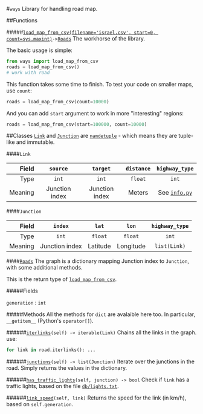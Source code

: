 #`ways`
Library for handling road map.

##Functions

#####[`load_map_from_csv(filename='israel.csv', start=0, count=sys.maxint)`](graph.py#L74)` -> `[`Roads`](#roads)
The workhorse of the library.

The basic usage is simple:
```python
from ways import load_map_from_csv
roads = load_map_from_csv()
# work with road
```
This function takes some time to finish. To test your code on smaller maps, use `count`:
```python
roads = load_map_from_csv(count=10000)
```

And you can add `start` argument to work in more "interesting" regions:
```python
roads = load_map_from_csv(start=100000, count=10000)
```

##Classes
[`Link`](graph.py#L12) and [`Junction`](graph.py#L12) are [`namdetuple`](https://docs.python.org/2/library/collections.html#collections.namedtuple) - which means they are tuple-like and immutable.

####`Link`

| Field | `source`       |  `target`   | `distance` | `highway_type` |
| -------:|:-------------:|:---------:|:--------:|:------------:|
| Type    | `int`        |  `int`    | `float`  | `int`        |
| Meaning |  Junction index | Junction index | Meters | See [`info.py`](info.py#L7) |

####`Junction`

| Field   | `index`       |  `lat`   | `lon` | `highway_type` |
| -------:|:-------------:|:---------:|:--------:|:------------:|
| Type    | `int`        |  `float`    | `float`  | `int`        |
| Meaning |  Junction index | Latitude | Longitude | `list(Link)` |

####[`Roads`](graph.py#L27)
The graph is a dictionary mapping Junction index to `Junction`, with some additional methods.

This is the return type of [`load_map_from_csv`](#functions).

#####Fields

`generation` : `int`

#####Methods
All the methods for `dict` are avalaible here too. In particular, `__getitem__` (Python's `operator[]`).

######[`iterlinks`](graph.py#L56)`(self) -> iterable(Link)`
Chains all the links in the graph. 
use: 
```python
for link in road.iterlinks(): ...
```

######[`junctions`](graph.py#L32)`(self) -> list(Junction)`
Iterate over the junctions in the road.
Simply returns the values in the dictionary.

######[`has_traffic_lights`](graph.py#L41)`(self, junction) -> bool`
Check if `link` has a traffic lights, based on the file [`db/lights.txt`](../db/lights.txt).

######[`link_speed`](graph.py#L46)`(self, link)`
Returns the speed for the link (in km/h), based on  `self.generation`.

